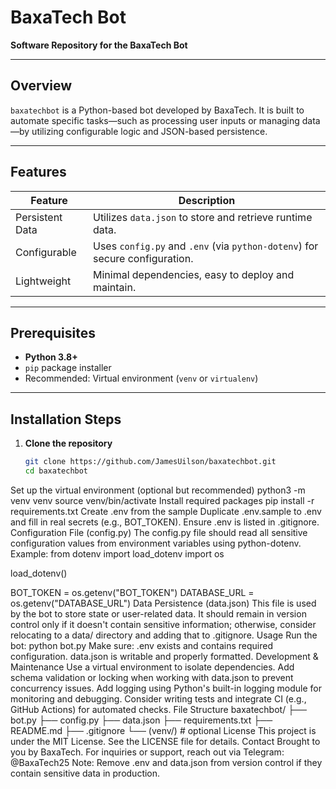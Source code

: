 # BaxaTech Bot

**Software Repository for the BaxaTech Bot**

---

##  Overview

`baxatechbot` is a Python-based bot developed by BaxaTech. It is built to automate specific tasks—such as processing user inputs or managing data—by utilizing configurable logic and JSON-based persistence.

---

##  Features

| Feature        | Description                                                                 |
|----------------|-----------------------------------------------------------------------------|
| Persistent Data | Utilizes `data.json` to store and retrieve runtime data.                  |
| Configurable   | Uses `config.py` and `.env` (via `python-dotenv`) for secure configuration. |
| Lightweight    | Minimal dependencies, easy to deploy and maintain.                          |

---

##  Prerequisites

- **Python 3.8+**  
- `pip` package installer  
- Recommended: Virtual environment (`venv` or `virtualenv`)

---

##  Installation Steps

1. **Clone the repository**  
   ```bash
   git clone https://github.com/JamesUilson/baxatechbot.git
   cd baxatechbot
Set up the virtual environment (optional but recommended)
python3 -m venv venv
source venv/bin/activate
Install required packages
pip install -r requirements.txt
Create .env from the sample
Duplicate .env.sample to .env and fill in real secrets (e.g., BOT_TOKEN).
Ensure .env is listed in .gitignore.
Configuration File (config.py)
The config.py file should read all sensitive configuration values from environment variables using python-dotenv. Example:
from dotenv import load_dotenv
import os

load_dotenv()

BOT_TOKEN = os.getenv("BOT_TOKEN")
DATABASE_URL = os.getenv("DATABASE_URL")
Data Persistence (data.json)
This file is used by the bot to store state or user-related data.
It should remain in version control only if it doesn't contain sensitive information; otherwise, consider relocating to a data/ directory and adding that to .gitignore.
Usage
Run the bot:
python bot.py
Make sure:
.env exists and contains required configuration.
data.json is writable and properly formatted.
Development & Maintenance
Use a virtual environment to isolate dependencies.
Add schema validation or locking when working with data.json to prevent concurrency issues.
Add logging using Python's built-in logging module for monitoring and debugging.
Consider writing tests and integrate CI (e.g., GitHub Actions) for automated checks.
File Structure
baxatechbot/
├── bot.py
├── config.py
├── data.json
├── requirements.txt
├── README.md
├── .gitignore
└── (venv/)  # optional
License
This project is under the MIT License. See the LICENSE file for details.
Contact
Brought to you by BaxaTech.
For inquiries or support, reach out via Telegram: @BaxaTech25
Note: Remove .env and data.json from version control if they contain sensitive data in production.
